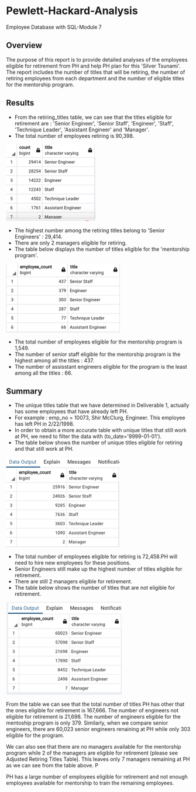 # Pewlett-Hackard-Analysis
Employee Database with SQL-Module 7
## Overview

The purpose of this report is to provide detailed analyses of the employees eligible for retirement from PH and help PH plan for this 'Silver Tsunami'. The report includes the number of titles that will be retiring, the number of retiring employees from each department and the number of eligible titles for the mentorship program.

## Results

* From the retiring_titles table, we can see that the titles eligible for retirement are : 'Senior Engineer', 'Senior Staff', 'Engineer', 'Staff', 'Technique Leader', 'Assistant Engineer' and 'Manager'.
* The total number of employees retiring is 90,398.

![Retiring Titles Table](Resources/retiring_titles.png)

* The highest number among the retiring titles belong to 'Senior Engineers' : 29,414.
* There are only 2 managers eligible for retiring.
* The table below displays the number of titles eligible for the 'mentorship program'.

![Retiring Titles Table](Resources/mentorship_eligible_title_count.png)

* The total number of employees eligible for the mentorship program is 1,549.
* The number of senior staff eligible for the mentorship program is the highest among all the titles : 437.
* The number of assisstant engineers eligible for the program is the least among all the titles : 66.

## Summary

* The unique titles table that we have determined in Deliverable 1, actually has some employees that have already left PH. 
* For example : emp_no = 10073, Shir McClurg, Engineer. This employee has left PH in 2/22/1998. 
* In order to obtain a more accurate table with unique titles that still work at PH, we need to filter the data with (to_date='9999-01-01'). 
* The table below shows the number of unique titles eligible for retiring and that still work at PH.

![Adjusted Retiring Titles Table](Resources/final_unique_title_count.png)

* The total number of employees eligible for retiring is 72,458.PH will need to hire new employees for these positions.
* Senior Engineers still make up the highest number of titles eligible for retirement.
* There are still 2 managers eligible for retirement.
* The table below shows the number of titles that are not eligible for retirement.

![Remaining Titles Table](Resources/remaining_employees.png)

From the table we can see that the total number of titles PH has other that the ones eligible for retirement is 167,666. The number of engineers not eligible for retirement is 21,698. The number of engineers eligible for the mentoship program is only 379. Similarly, when we compare senior engineers, there are 60,023 senior engineers renaining at PH while only 303 eligible for the program. 

We can also see that there are no managers available for the mentorship program while 2 of the managers are eligible for retirement (please see Adjusted Retiring Titles Table). This leaves only 7 managers remaining at PH as we can see from the table above. P

PH has a large number of employees eligible for retirement and not enough employees available for mentorship to train the remaining employees. 
